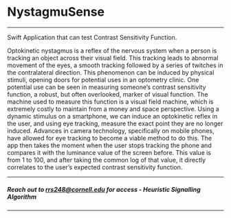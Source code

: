 # NystagmuSense

--- 

Swift Application that can test Contrast Sensitivity Function.

Optokinetic nystagmus is a reflex of the nervous system when a person is tracking an object
across their visual field. This tracking leads to abnormal movement of the eyes, a smooth tracking
followed by a series of twitches in the contralateral direction. This phenomenon can be induced by
physical stimuli, opening doors for potential uses in an optometry clinic. One potential use can be seen in
measuring someone’s contrast sensitivity function, a robust, but often overlooked, marker of visual
function. The machine used to measure this function is a visual field machine, which is extremely costly
to maintain from a money and space perspective. Using a dynamic stimulus on a smartphone, we can
induce an optokinetic reflex in the user, and using eye tracking, measure the exact point they are no longer
induced. Advances in camera technology, specifically on mobile phones, have allowed for eye tracking to
become a viable method to do this. The app then takes the moment when the user stops tracking the
phone and compares it with the luminance value of the screen before. This value is from 1 to 100, and
after taking the common log of that value, it directly correlates to the user’s expected contrast sensitivity
function.

---
##### Reach out to rrs248@cornell.edu for access - Heuristic Signalling Algorithm
---
